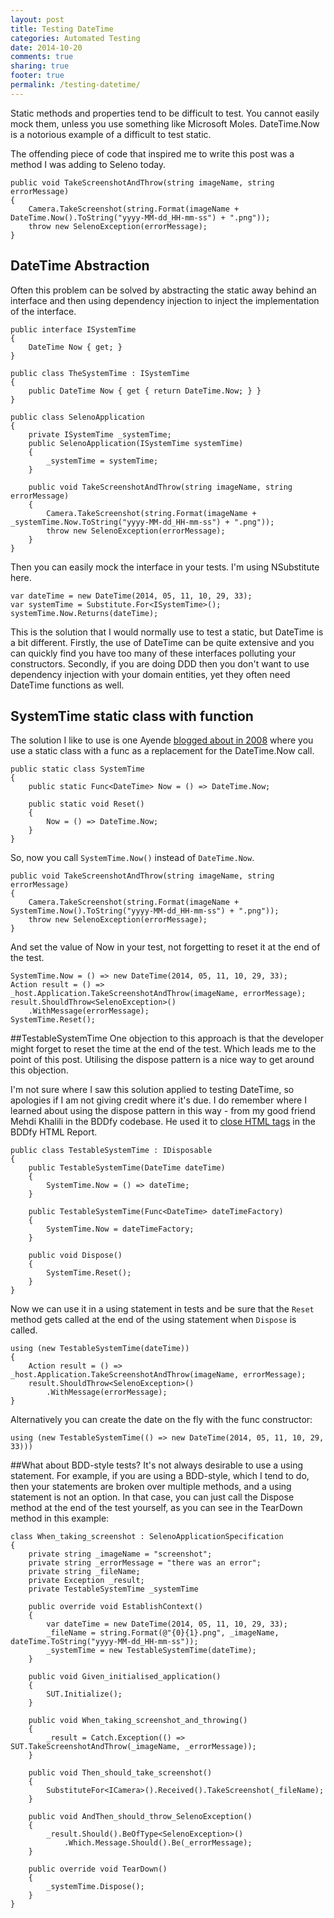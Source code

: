 ```yaml
---
layout: post
title: Testing DateTime
categories: Automated Testing
date: 2014-10-20
comments: true
sharing: true
footer: true
permalink: /testing-datetime/
---
```


Static methods and properties tend to be difficult to test. You cannot easily mock them, unless you use something like Microsoft Moles. DateTime.Now is a notorious example of a difficult to test static. 
<!--excerpt-->

The offending piece of code that inspired me to write this post was a method I was adding to Seleno today. 

	public void TakeScreenshotAndThrow(string imageName, string errorMessage)
	{
	    Camera.TakeScreenshot(string.Format(imageName + DateTime.Now().ToString("yyyy-MM-dd_HH-mm-ss") + ".png"));
	    throw new SelenoException(errorMessage);
	}

## DateTime Abstraction
Often  this problem can be solved by abstracting the static away behind an interface and then using dependency injection to inject the implementation of the interface. 

    public interface ISystemTime
    {
        DateTime Now { get; }
    }

    public class TheSystemTime : ISystemTime
    {
        public DateTime Now { get { return DateTime.Now; } }
    }

	public class SelenoApplication
	{
		private ISystemTime _systemTime;
        public SelenoApplication(ISystemTime systemTime)
        {
            _systemTime = systemTime;
        }

        public void TakeScreenshotAndThrow(string imageName, string errorMessage)
        {
            Camera.TakeScreenshot(string.Format(imageName + _systemTime.Now.ToString("yyyy-MM-dd_HH-mm-ss") + ".png"));
            throw new SelenoException(errorMessage);
        }
    }

Then you can easily mock the interface in your tests. I'm using NSubstitute here.

    var dateTime = new DateTime(2014, 05, 11, 10, 29, 33);
    var systemTime = Substitute.For<ISystemTime>();
    systemTime.Now.Returns(dateTime);

This is the solution that I would normally use to test a static, but DateTime is a bit different. Firstly, the use of DateTime can be quite extensive and you can quickly find you have too many of these interfaces polluting your constructors. Secondly, if you are doing DDD then you don't want to use dependency injection with your domain entities, yet they often need DateTime functions as well. 

## SystemTime static class with function
The solution I like to use is one Ayende [blogged about in 2008](http://ayende.com/blog/3408/dealing-with-time-in-tests) where you use a static class with a func as a replacement for the DateTime.Now call.

    public static class SystemTime
    {
        public static Func<DateTime> Now = () => DateTime.Now;

        public static void Reset()
        {
            Now = () => DateTime.Now;
        }
    }

So, now you call `SystemTime.Now()` instead of `DateTime.Now`.

    public void TakeScreenshotAndThrow(string imageName, string errorMessage)
    {
        Camera.TakeScreenshot(string.Format(imageName + SystemTime.Now().ToString("yyyy-MM-dd_HH-mm-ss") + ".png"));
        throw new SelenoException(errorMessage);
    }

And set the value of Now in your test, not forgetting to reset it at the end of the test.

    SystemTime.Now = () => new DateTime(2014, 05, 11, 10, 29, 33);
    Action result = () => _host.Application.TakeScreenshotAndThrow(imageName, errorMessage);
    result.ShouldThrow<SelenoException>()
        .WithMessage(errorMessage);
	SystemTime.Reset();

##TestableSystemTime
One objection to this approach is that the developer might forget to reset the time at the end of the test. Which leads me to the point of this post. Utilising the dispose pattern is a nice way to get around this objection.

I'm not sure where I saw this solution applied to testing DateTime, so apologies if I am not giving credit where it's due. I do remember where I learned about using the dispose pattern in this way - from my good friend Mehdi Khalili in the BDDfy codebase. He used it to [close HTML tags](https://github.com/TestStack/TestStack.BDDfy/blob/master/TestStack.BDDfy/Reporters/Html/HtmlReportTag.cs) in the BDDfy HTML Report.

	public class TestableSystemTime : IDisposable
    {
        public TestableSystemTime(DateTime dateTime)
        {
            SystemTime.Now = () => dateTime;
        }

        public TestableSystemTime(Func<DateTime> dateTimeFactory)
        {
            SystemTime.Now = dateTimeFactory;
        }

        public void Dispose()
        {
            SystemTime.Reset();
        }
    }

Now we can use it in a using statement in tests and be sure that the `Reset` method gets called at the end of the using statement when `Dispose` is called.

    using (new TestableSystemTime(dateTime))
    {
        Action result = () => _host.Application.TakeScreenshotAndThrow(imageName, errorMessage);
        result.ShouldThrow<SelenoException>()
            .WithMessage(errorMessage);
    }

Alternatively you can create the date on the fly with the func constructor:

	using (new TestableSystemTime(() => new DateTime(2014, 05, 11, 10, 29, 33)))

##What about BDD-style tests?
It's not always desirable to use a using statement. For example, if you are using a BDD-style, which I tend to do, then your statements are broken over multiple methods, and a using statement is not an option. In that case, you can just call the Dispose method at the end of the test yourself, as you can see in the TearDown method in this example:

    class When_taking_screenshot : SelenoApplicationSpecification
    {
        private string _imageName = "screenshot";
        private string _errorMessage = "there was an error";
        private string _fileName;
        private Exception _result;
		private TestableSystemTime _systemTime

        public override void EstablishContext()
        {
            var dateTime = new DateTime(2014, 05, 11, 10, 29, 33);
            _fileName = string.Format(@"{0}{1}.png", _imageName, dateTime.ToString("yyyy-MM-dd_HH-mm-ss"));
            _systemTime = new TestableSystemTime(dateTime);
        }

        public void Given_initialised_application()
        {
            SUT.Initialize();
        }

        public void When_taking_screenshot_and_throwing()
        {
            _result = Catch.Exception(() => SUT.TakeScreenshotAndThrow(_imageName, _errorMessage));
        }

        public void Then_should_take_screenshot()
        {
            SubstituteFor<ICamera>().Received().TakeScreenshot(_fileName);
        }

        public void AndThen_should_throw_SelenoException()
        {
            _result.Should().BeOfType<SelenoException>()
                .Which.Message.Should().Be(_errorMessage);
        }

        public override void TearDown()
        {
            _systemTime.Dispose();
        }
    }
